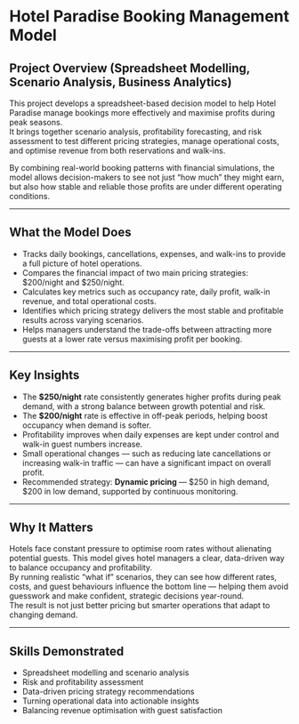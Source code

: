 # Hotel Paradise Booking Management Model

## Project Overview (Spreadsheet Modelling, Scenario Analysis, Business Analytics)
This project develops a spreadsheet-based decision model to help Hotel Paradise manage bookings more effectively and maximise profits during peak seasons.  
It brings together scenario analysis, profitability forecasting, and risk assessment to test different pricing strategies, manage operational costs, and optimise revenue from both reservations and walk-ins.  

By combining real-world booking patterns with financial simulations, the model allows decision-makers to see not just “how much” they might earn, but also how stable and reliable those profits are under different operating conditions.

---

## What the Model Does
- Tracks daily bookings, cancellations, expenses, and walk-ins to provide a full picture of hotel operations.
- Compares the financial impact of two main pricing strategies: $200/night and $250/night.
- Calculates key metrics such as occupancy rate, daily profit, walk-in revenue, and total operational costs.
- Identifies which pricing strategy delivers the most stable and profitable results across varying scenarios.
- Helps managers understand the trade-offs between attracting more guests at a lower rate versus maximising profit per booking.

---

## Key Insights
- The **$250/night** rate consistently generates higher profits during peak demand, with a strong balance between growth potential and risk.
- The **$200/night** rate is effective in off-peak periods, helping boost occupancy when demand is softer.
- Profitability improves when daily expenses are kept under control and walk-in guest numbers increase.
- Small operational changes — such as reducing late cancellations or increasing walk-in traffic — can have a significant impact on overall profit.
- Recommended strategy: **Dynamic pricing** — $250 in high demand, $200 in low demand, supported by continuous monitoring.

---

## Why It Matters
Hotels face constant pressure to optimise room rates without alienating potential guests. This model gives hotel managers a clear, data-driven way to balance occupancy and profitability.  
By running realistic “what if” scenarios, they can see how different rates, costs, and guest behaviours influence the bottom line — helping them avoid guesswork and make confident, strategic decisions year-round.  
The result is not just better pricing but smarter operations that adapt to changing demand.

---

## Skills Demonstrated
- Spreadsheet modelling and scenario analysis
- Risk and profitability assessment
- Data-driven pricing strategy recommendations
- Turning operational data into actionable insights
- Balancing revenue optimisation with guest satisfaction
